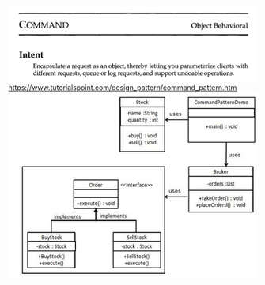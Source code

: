 ![command.png](resources/command.png)
https://www.tutorialspoint.com/design_pattern/command_pattern.htm
![command_pattern_uml_diagram.jpg](resources/command_pattern_uml_diagram.jpg)